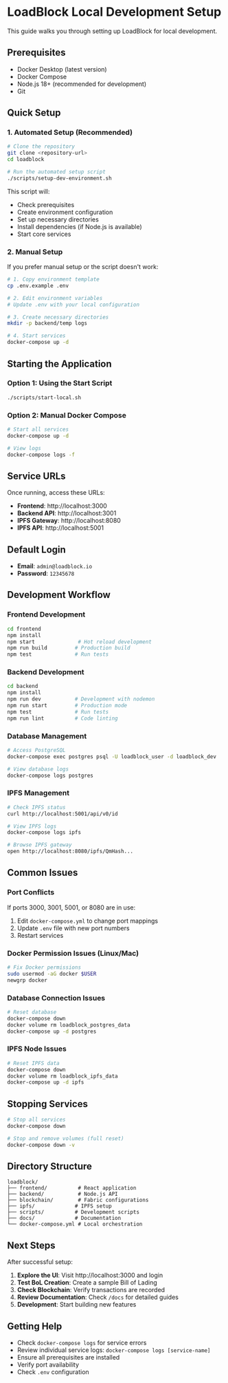 # LoadBlock Local Development Setup

This guide walks you through setting up LoadBlock for local development.

## Prerequisites

- Docker Desktop (latest version)
- Docker Compose
- Node.js 18+ (recommended for development)
- Git

## Quick Setup

### 1. Automated Setup (Recommended)

```bash
# Clone the repository
git clone <repository-url>
cd loadblock

# Run the automated setup script
./scripts/setup-dev-environment.sh
```

This script will:
- Check prerequisites
- Create environment configuration
- Set up necessary directories
- Install dependencies (if Node.js is available)
- Start core services

### 2. Manual Setup

If you prefer manual setup or the script doesn't work:

```bash
# 1. Copy environment template
cp .env.example .env

# 2. Edit environment variables
# Update .env with your local configuration

# 3. Create necessary directories
mkdir -p backend/temp logs

# 4. Start services
docker-compose up -d
```

## Starting the Application

### Option 1: Using the Start Script
```bash
./scripts/start-local.sh
```

### Option 2: Manual Docker Compose
```bash
# Start all services
docker-compose up -d

# View logs
docker-compose logs -f
```

## Service URLs

Once running, access these URLs:

- **Frontend**: http://localhost:3000
- **Backend API**: http://localhost:3001
- **IPFS Gateway**: http://localhost:8080
- **IPFS API**: http://localhost:5001

## Default Login

- **Email**: `admin@loadblock.io`
- **Password**: `12345678`

## Development Workflow

### Frontend Development
```bash
cd frontend
npm install
npm start              # Hot reload development
npm run build         # Production build
npm test              # Run tests
```

### Backend Development
```bash
cd backend
npm install
npm run dev           # Development with nodemon
npm run start         # Production mode
npm test              # Run tests
npm run lint          # Code linting
```

### Database Management
```bash
# Access PostgreSQL
docker-compose exec postgres psql -U loadblock_user -d loadblock_dev

# View database logs
docker-compose logs postgres
```

### IPFS Management
```bash
# Check IPFS status
curl http://localhost:5001/api/v0/id

# View IPFS logs
docker-compose logs ipfs

# Browse IPFS gateway
open http://localhost:8080/ipfs/QmHash...
```

## Common Issues

### Port Conflicts
If ports 3000, 3001, 5001, or 8080 are in use:
1. Edit `docker-compose.yml` to change port mappings
2. Update `.env` file with new port numbers
3. Restart services

### Docker Permission Issues (Linux/Mac)
```bash
# Fix Docker permissions
sudo usermod -aG docker $USER
newgrp docker
```

### Database Connection Issues
```bash
# Reset database
docker-compose down
docker volume rm loadblock_postgres_data
docker-compose up -d postgres
```

### IPFS Node Issues
```bash
# Reset IPFS data
docker-compose down
docker volume rm loadblock_ipfs_data
docker-compose up -d ipfs
```

## Stopping Services

```bash
# Stop all services
docker-compose down

# Stop and remove volumes (full reset)
docker-compose down -v
```

## Directory Structure

```
loadblock/
├── frontend/          # React application
├── backend/           # Node.js API
├── blockchain/        # Fabric configurations
├── ipfs/             # IPFS setup
├── scripts/          # Development scripts
├── docs/             # Documentation
└── docker-compose.yml # Local orchestration
```

## Next Steps

After successful setup:

1. **Explore the UI**: Visit http://localhost:3000 and login
2. **Test BoL Creation**: Create a sample Bill of Lading
3. **Check Blockchain**: Verify transactions are recorded
4. **Review Documentation**: Check `/docs` for detailed guides
5. **Development**: Start building new features

## Getting Help

- Check `docker-compose logs` for service errors
- Review individual service logs: `docker-compose logs [service-name]`
- Ensure all prerequisites are installed
- Verify port availability
- Check `.env` configuration